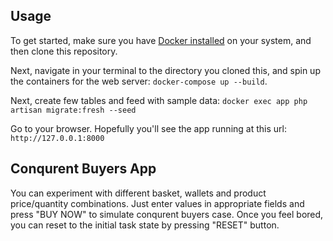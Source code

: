 ## Usage

To get started, make sure you have [Docker installed](https://docs.docker.com/docker-for-mac/install/) on your system, and then clone this repository.

Next, navigate in your terminal to the directory you cloned this, and spin up the containers for the web server:
`docker-compose up --build`.

Next, create few tables and feed with sample data:
`docker exec app php artisan migrate:fresh --seed`

Go to your browser. Hopefully you'll see the app running at this url:
`http://127.0.0.1:8000`


## Conqurent Buyers App

You can experiment with different basket, wallets and product price/quantity combinations. Just enter values in appropriate fields and press "BUY NOW" to simulate conqurent buyers case. Once you feel bored, you can reset to the initial task state by pressing "RESET" button.